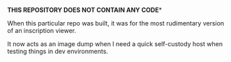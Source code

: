 ****THIS REPOSITORY DOES NOT CONTAIN ANY CODE*****

When this particular repo was built, it was for the most rudimentary version of an inscription viewer. 

It now acts as an image dump when I need a quick self-custody host when testing things in dev environments.
